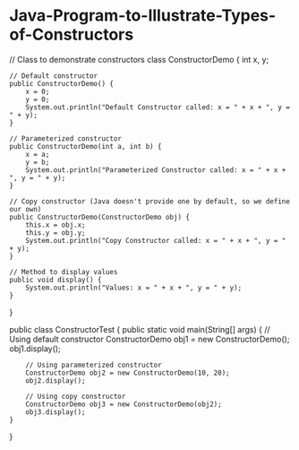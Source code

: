# Java-Program-to-Illustrate-Types-of-Constructors
// Class to demonstrate constructors
class ConstructorDemo {
    int x, y;

    // Default constructor
    public ConstructorDemo() {
        x = 0;
        y = 0;
        System.out.println("Default Constructor called: x = " + x + ", y = " + y);
    }

    // Parameterized constructor
    public ConstructorDemo(int a, int b) {
        x = a;
        y = b;
        System.out.println("Parameterized Constructor called: x = " + x + ", y = " + y);
    }

    // Copy constructor (Java doesn't provide one by default, so we define our own)
    public ConstructorDemo(ConstructorDemo obj) {
        this.x = obj.x;
        this.y = obj.y;
        System.out.println("Copy Constructor called: x = " + x + ", y = " + y);
    }

    // Method to display values
    public void display() {
        System.out.println("Values: x = " + x + ", y = " + y);
    }
}

public class ConstructorTest {
    public static void main(String[] args) {
        // Using default constructor
        ConstructorDemo obj1 = new ConstructorDemo();
        obj1.display();

        // Using parameterized constructor
        ConstructorDemo obj2 = new ConstructorDemo(10, 20);
        obj2.display();

        // Using copy constructor
        ConstructorDemo obj3 = new ConstructorDemo(obj2);
        obj3.display();
    }
}
